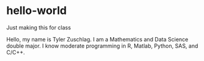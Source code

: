 # hello-world
Just making this for class

Hello, my name is Tyler Zuschlag.
I am a Mathematics and Data Science double major. 
I know moderate programming in R, Matlab, Python, SAS, and C/C++.
